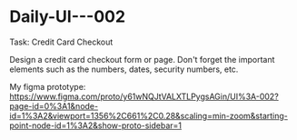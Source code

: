 ﻿# Daily-UI---002
 
Task: Credit Card Checkout

Design a credit card checkout form or page. Don't forget the important elements such as the numbers, dates, security numbers, etc.

My figma prototype: https://www.figma.com/proto/y61wNQJtVALXTLPygsAGin/UI%3A-002?page-id=0%3A1&node-id=1%3A2&viewport=1356%2C661%2C0.28&scaling=min-zoom&starting-point-node-id=1%3A2&show-proto-sidebar=1
